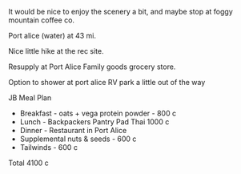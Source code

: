 It would be nice to enjoy the scenery a bit, and maybe stop at foggy mountain coffee co.

Port alice (water) at 43 mi.

Nice little hike at the rec site.

Resupply at Port Alice Family goods grocery store.

Option to shower at port alice RV park a little out of the way

JB Meal Plan

+ Breakfast - oats + vega protein powder - 800 c
+ Lunch - Backpackers Pantry Pad Thai 1000 c
+ Dinner - Restaurant in Port Alice
+ Supplemental nuts & seeds - 600 c
+ Tailwinds - 600 c

Total 4100 c